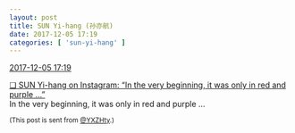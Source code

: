 ```yaml
---
layout: post
title: SUN Yi-hang (孙亦航)
date: 2017-12-05 17:19
categories: [ 'sun-yi-hang' ]
---
```


<div class="weibo-info">
  <a href="https://weibo.com/2565158051/FyfZ7Fe7y">2017-12-05 17:19</a>
</div>

[❏ SUN Yi-hang on Instagram: “In the very beginning, it was only in red and purple …”](https://www.instagram.com/p/BcUK4LCDv2i/)  
In the very beginning, it was only in red and purple …

<!-- more -->

<small>(This post is sent from [@YXZHty](http://weibo.com/2565158051).)</small>
